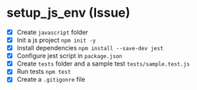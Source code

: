 # setup_js_env (Issue)

- [x] Create `javascript` folder
- [x] Init a js project `npm init -y`
- [x] Install dependencies `npm install --save-dev jest`
- [x] Configure jest script in `package.json`
- [x] Create `tests` folder and a sample test `tests/sample.test.js`
- [x] Run tests `npm test`
- [x] Create a `.gitigonre` file
